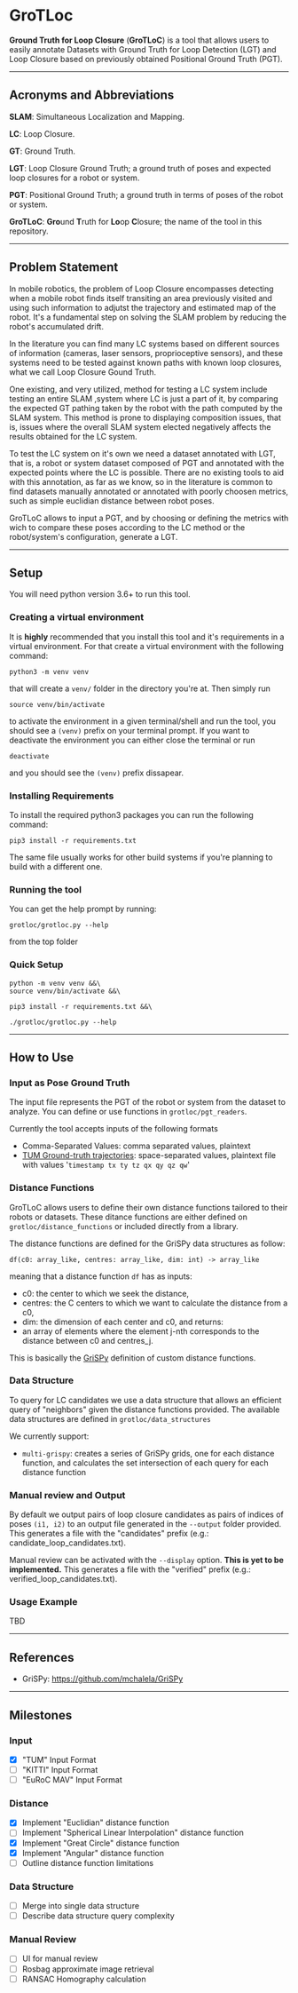 # GroTLoc
**Ground Truth for Loop Closure** (**GroTLoC**) is a tool that allows users to easily annotate Datasets with Ground Truth for Loop Detection (LGT) and Loop Closure based on previously obtained Positional Ground Truth (PGT).

---
## Acronyms and Abbreviations

**SLAM**: Simultaneous Localization and Mapping.

**LC**: Loop Closure.

**GT**: Ground Truth.

**LGT**: Loop Closure Ground Truth; a ground truth of poses and expected loop closures for a robot or system.

**PGT**: Positional Ground Truth; a ground truth in terms of poses of the robot or system.

**GroTLoC**: **Gro**und **T**ruth for **Lo**op **C**losure; the name of the tool in this repository.

---
## Problem Statement
In mobile robotics, the problem of Loop Closure encompasses detecting when a mobile robot finds itself transiting an area previously visited and using such information to adjutst the trajectory and estimated map of the robot.
It's a fundamental step on solving the SLAM problem by reducing the robot's accumulated drift.

In the literature you can find many LC systems based on different sources of information (cameras, laser sensors, proprioceptive sensors), and these systems need to be tested against known paths with known loop closures, what we call Loop Closure Gound Truth.

One existing, and very utilized, method for testing a LC system include testing an entire SLAM ,system where LC is just a part of it, by comparing the expected GT pathing taken by the robot with the path computed by the SLAM system. This method is prone to displaying composition issues, that is, issues where the overall SLAM system elected negatively affects the results obtained for the LC system.

To test the LC system on it's own we need a dataset annotated with LGT, that is, a robot or system dataset composed of PGT and annotated with the expected points where the LC is possible.
There are no existing tools to aid with this annotation, as far as we know, so in the literature is common to find datasets manually annotated or annotated with poorly choosen metrics, such as simple euclidian distance between robot poses.

GroTLoC allows to input a PGT, and by choosing or defining the metrics with wich to compare these poses according to the LC method or the robot/system's configuration, generate a LGT.

---
## Setup
You will need python version 3.6+ to run this tool.

### Creating a virtual environment
It is **highly** recommended that you install this tool and it's requirements in a virtual environment.
For that create a virtual environment with the following command:
```
python3 -m venv venv
```
that will create a `venv/` folder in the directory you're at.
Then simply run
```
source venv/bin/activate
```
to activate the environment in a given terminal/shell and run the tool, you should see a `(venv)` prefix on your terminal prompt.
If you want to deactivate the environment you can either close the terminal or run
```
deactivate
```
and you should see the `(venv)` prefix dissapear.

### Installing Requirements
To install the required python3 packages you can run the following command:
```
pip3 install -r requirements.txt
```

The same file usually works for other build systems if you're planning to build with a different one.

### Running the tool
You can get the help prompt by running:
```
grotloc/grotloc.py --help
```
from the top folder

### Quick Setup
```
python -m venv venv &&\
source venv/bin/activate &&\

pip3 install -r requirements.txt &&\

./grotloc/grotloc.py --help
```

---
## How to Use

### Input as Pose Ground Truth
The input file represents the PGT of the robot or system from the dataset to analyze.
You can define or use functions in `grotloc/pgt_readers`.

Currently the tool accepts inputs of the following formats
- Comma-Separated Values: comma separated values, plaintext
- [TUM Ground-truth trajectories](https://vision.in.tum.de/data/datasets/rgbd-dataset/file_formats): space-separated values, plaintext file with values '`timestamp tx ty tz qx qy qz qw`'


### Distance Functions
GroTLoC allows users to define their own distance functions tailored to their robots or datasets.
These ditance functions are either defined on `grotloc/distance_functions` or included directly from a library.

The distance functions are defined for the GriSPy data structures as follow:
```
df(c0: array_like, centres: array_like, dim: int) -> array_like
```
meaning that a distance function `df` has as inputs:
- c0: the center to which we seek the distance,
- centres: the C centers to which we want to calculate the distance from a c0,
- dim: the dimension of each center and c0,
and returns:
- an array of elements where the element j-nth corresponds to the distance between c0 and centres_j.

This is basically the [GriSPy](https://github.com/mchalela/GriSPy) definition of custom distance functions.


### Data Structure
To query for LC candidates we use a data structure that allows an efficient query of "neighbors" given the distance functions provided.
The available data structures are defined in `grotloc/data_structures`

We currently support:
- `multi-grispy`: creates a series of GriSPy grids, one for each distance function, and calculates the set intersection of each query for each distance function


### Manual review and Output
By default we output pairs of loop closure candidates as pairs of indices of poses `(i1, i2)` to an output file generated in the `--output` folder provided.
This generates a file with the "candidates" prefix (e.g.: candidate_loop_candidates.txt).

Manual review can be activated with the `--display` option. **This is yet to be implemented.**
This generates a file with the "verified" prefix (e.g.: verified_loop_candidates.txt).


### Usage Example
TBD


---
## References
- GriSPy: https://github.com/mchalela/GriSPy

---
## Milestones

### Input
- [x] "TUM" Input Format
- [ ] "KITTI" Input Format
- [ ] "EuRoC MAV" Input Format

### Distance
- [x] Implement "Euclidian" distance function
- [ ] Implement "Spherical Linear Interpolation" distance function
- [x] Implement "Great Circle" distance function
- [x] Implement "Angular" distance function
- [ ] Outline distance function limitations

### Data Structure
- [ ] Merge into single data structure
- [ ] Describe data structure query complexity

### Manual Review
- [ ] UI for manual review
- [ ] Rosbag approximate image retrieval
- [ ] RANSAC Homography calculation